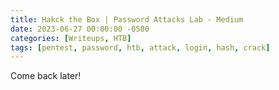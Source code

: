 ```yaml
---
title: Hakck the Box | Password Attacks Lab - Medium
date: 2023-06-27 00:00:00 -0500
categories: [Writeups, HTB]
tags: [pentest, password, htb, attack, login, hash, crack]
---
```


Come back later!